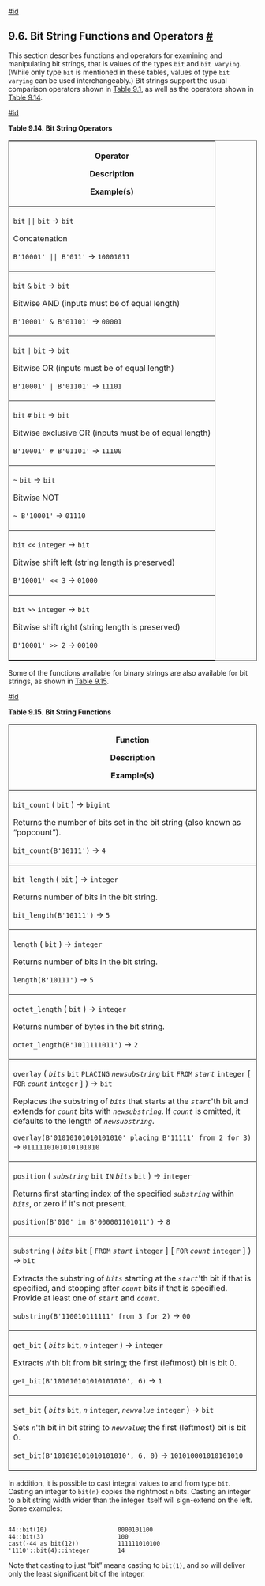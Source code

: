 [#id](#FUNCTIONS-BITSTRING)

## 9.6. Bit String Functions and Operators [#](#FUNCTIONS-BITSTRING)

This section describes functions and operators for examining and manipulating bit strings, that is values of the types `bit` and `bit varying`. (While only type `bit` is mentioned in these tables, values of type `bit varying` can be used interchangeably.) Bit strings support the usual comparison operators shown in [Table 9.1](functions-comparison#FUNCTIONS-COMPARISON-OP-TABLE), as well as the operators shown in [Table 9.14](functions-bitstring#FUNCTIONS-BIT-STRING-OP-TABLE).

[#id](#FUNCTIONS-BIT-STRING-OP-TABLE)

**Table 9.14. Bit String Operators**

<table class="table" summary="Bit String Operators" border="1">
  <colgroup>
    <col />
  </colgroup>
  <thead>
    <tr>
      <th class="func_table_entry">
        <p class="func_signature">Operator</p>
        <p>Description</p>
        <p>Example(s)</p>
      </th>
    </tr>
  </thead>
  <tbody>
    <tr>
      <td class="func_table_entry">
        <p class="func_signature">
          <code class="type">bit</code> <code class="literal">||</code>
          <code class="type">bit</code> → <code class="returnvalue">bit</code>
        </p>
        <p>Concatenation</p>
        <p>
          <code class="literal">B'10001' || B'011'</code>
          → <code class="returnvalue">10001011</code>
        </p>
      </td>
    </tr>
    <tr>
      <td class="func_table_entry">
        <p class="func_signature">
          <code class="type">bit</code> <code class="literal">&amp;</code>
          <code class="type">bit</code> → <code class="returnvalue">bit</code>
        </p>
        <p>Bitwise AND (inputs must be of equal length)</p>
        <p>
          <code class="literal">B'10001' &amp; B'01101'</code>
          → <code class="returnvalue">00001</code>
        </p>
      </td>
    </tr>
    <tr>
      <td class="func_table_entry">
        <p class="func_signature">
          <code class="type">bit</code> <code class="literal">|</code>
          <code class="type">bit</code> → <code class="returnvalue">bit</code>
        </p>
        <p>Bitwise OR (inputs must be of equal length)</p>
        <p>
          <code class="literal">B'10001' | B'01101'</code>
          → <code class="returnvalue">11101</code>
        </p>
      </td>
    </tr>
    <tr>
      <td class="func_table_entry">
        <p class="func_signature">
          <code class="type">bit</code> <code class="literal">#</code>
          <code class="type">bit</code> → <code class="returnvalue">bit</code>
        </p>
        <p>Bitwise exclusive OR (inputs must be of equal length)</p>
        <p>
          <code class="literal">B'10001' # B'01101'</code>
          → <code class="returnvalue">11100</code>
        </p>
      </td>
    </tr>
    <tr>
      <td class="func_table_entry">
        <p class="func_signature">
          <code class="literal">~</code> <code class="type">bit</code> →
          <code class="returnvalue">bit</code>
        </p>
        <p>Bitwise NOT</p>
        <p>
          <code class="literal">~ B'10001'</code>
          → <code class="returnvalue">01110</code>
        </p>
      </td>
    </tr>
    <tr>
      <td class="func_table_entry">
        <p class="func_signature">
          <code class="type">bit</code> <code class="literal">&lt;&lt;</code>
          <code class="type">integer</code> → <code class="returnvalue">bit</code>
        </p>
        <p>Bitwise shift left (string length is preserved)</p>
        <p>
          <code class="literal">B'10001' &lt;&lt; 3</code>
          → <code class="returnvalue">01000</code>
        </p>
      </td>
    </tr>
    <tr>
      <td class="func_table_entry">
        <p class="func_signature">
          <code class="type">bit</code> <code class="literal">&gt;&gt;</code>
          <code class="type">integer</code> → <code class="returnvalue">bit</code>
        </p>
        <p>Bitwise shift right (string length is preserved)</p>
        <p>
          <code class="literal">B'10001' &gt;&gt; 2</code>
          → <code class="returnvalue">00100</code>
        </p>
      </td>
    </tr>
  </tbody>
</table>

Some of the functions available for binary strings are also available for bit strings, as shown in [Table 9.15](functions-bitstring#FUNCTIONS-BIT-STRING-TABLE).

[#id](#FUNCTIONS-BIT-STRING-TABLE)

**Table 9.15. Bit String Functions**

<table class="table" summary="Bit String Functions" border="1">
  <colgroup>
    <col />
  </colgroup>
  <thead>
    <tr>
      <th class="func_table_entry">
        <p class="func_signature">Function</p>
        <p>Description</p>
        <p>Example(s)</p>
      </th>
    </tr>
  </thead>
  <tbody>
    <tr>
      <td class="func_table_entry">
        <p class="func_signature">
          <a id="id-1.5.8.12.6.2.2.1.1.1.1" class="indexterm"></a>
          <code class="function">bit_count</code> ( <code class="type">bit</code> ) →
          <code class="returnvalue">bigint</code>
        </p>
        <p>
          Returns the number of bits set in the bit string (also known as
          <span class="quote">“<span class="quote">popcount</span>”</span>).
        </p>
        <p>
          <code class="literal">bit_count(B'10111')</code>
          → <code class="returnvalue">4</code>
        </p>
      </td>
    </tr>
    <tr>
      <td class="func_table_entry">
        <p class="func_signature">
          <a id="id-1.5.8.12.6.2.2.2.1.1.1" class="indexterm"></a>
          <code class="function">bit_length</code> ( <code class="type">bit</code> ) →
          <code class="returnvalue">integer</code>
        </p>
        <p>Returns number of bits in the bit string.</p>
        <p>
          <code class="literal">bit_length(B'10111')</code>
          → <code class="returnvalue">5</code>
        </p>
      </td>
    </tr>
    <tr>
      <td class="func_table_entry">
        <p class="func_signature">
          <a id="id-1.5.8.12.6.2.2.3.1.1.1" class="indexterm"></a>
          <a id="id-1.5.8.12.6.2.2.3.1.1.2" class="indexterm"></a>
          <code class="function">length</code> ( <code class="type">bit</code> ) →
          <code class="returnvalue">integer</code>
        </p>
        <p>Returns number of bits in the bit string.</p>
        <p>
          <code class="literal">length(B'10111')</code>
          → <code class="returnvalue">5</code>
        </p>
      </td>
    </tr>
    <tr>
      <td class="func_table_entry">
        <p class="func_signature">
          <a id="id-1.5.8.12.6.2.2.4.1.1.1" class="indexterm"></a>
          <code class="function">octet_length</code> ( <code class="type">bit</code> ) →
          <code class="returnvalue">integer</code>
        </p>
        <p>Returns number of bytes in the bit string.</p>
        <p>
          <code class="literal">octet_length(B'1011111011')</code>
          → <code class="returnvalue">2</code>
        </p>
      </td>
    </tr>
    <tr>
      <td class="func_table_entry">
        <p class="func_signature">
          <a id="id-1.5.8.12.6.2.2.5.1.1.1" class="indexterm"></a>
          <code class="function">overlay</code> ( <em class="parameter"><code>bits</code></em>
          <code class="type">bit</code> <code class="literal">PLACING</code>
          <em class="parameter"><code>newsubstring</code></em> <code class="type">bit</code>
          <code class="literal">FROM</code> <em class="parameter"><code>start</code></em>
          <code class="type">integer</code> [<span class="optional">
            <code class="literal">FOR</code> <em class="parameter"><code>count</code></em>
            <code class="type">integer</code> </span>] ) → <code class="returnvalue">bit</code>
        </p>
        <p>
          Replaces the substring of <em class="parameter"><code>bits</code></em> that starts at the
          <em class="parameter"><code>start</code></em>'th bit and extends for <em class="parameter"><code>count</code></em> bits with
          <em class="parameter"><code>newsubstring</code></em>. If <em class="parameter"><code>count</code></em> is omitted, it defaults to the length
          of <em class="parameter"><code>newsubstring</code></em>.
        </p>
        <p>
          <code class="literal">overlay(B'01010101010101010' placing B'11111' from 2 for 3)</code>
          → <code class="returnvalue">0111110101010101010</code>
        </p>
      </td>
    </tr>
    <tr>
      <td class="func_table_entry">
        <p class="func_signature">
          <a id="id-1.5.8.12.6.2.2.6.1.1.1" class="indexterm"></a>
          <code class="function">position</code> (
          <em class="parameter"><code>substring</code></em> <code class="type">bit</code>
          <code class="literal">IN</code> <em class="parameter"><code>bits</code></em>
          <code class="type">bit</code> ) → <code class="returnvalue">integer</code>
        </p>
        <p>
          Returns first starting index of the specified
          <em class="parameter"><code>substring</code></em> within
          <em class="parameter"><code>bits</code></em>, or zero if it's not present.
        </p>
        <p>
          <code class="literal">position(B'010' in B'000001101011')</code>
          → <code class="returnvalue">8</code>
        </p>
      </td>
    </tr>
    <tr>
      <td class="func_table_entry">
        <p class="func_signature">
          <a id="id-1.5.8.12.6.2.2.7.1.1.1" class="indexterm"></a>
          <code class="function">substring</code> ( <em class="parameter"><code>bits</code></em>
          <code class="type">bit</code> [<span class="optional">
            <code class="literal">FROM</code> <em class="parameter"><code>start</code></em>
            <code class="type">integer</code> </span>] [<span class="optional">
            <code class="literal">FOR</code> <em class="parameter"><code>count</code></em>
            <code class="type">integer</code> </span>] ) → <code class="returnvalue">bit</code>
        </p>
        <p>
          Extracts the substring of <em class="parameter"><code>bits</code></em> starting at the
          <em class="parameter"><code>start</code></em>'th bit if that is specified, and stopping after
          <em class="parameter"><code>count</code></em> bits if that is specified. Provide at least
          one of <em class="parameter"><code>start</code></em> and
          <em class="parameter"><code>count</code></em>.
        </p>
        <p>
          <code class="literal">substring(B'110010111111' from 3 for 2)</code>
          → <code class="returnvalue">00</code>
        </p>
      </td>
    </tr>
    <tr>
      <td class="func_table_entry">
        <p class="func_signature">
          <a id="id-1.5.8.12.6.2.2.8.1.1.1" class="indexterm"></a>
          <code class="function">get_bit</code> ( <em class="parameter"><code>bits</code></em>
          <code class="type">bit</code>, <em class="parameter"><code>n</code></em>
          <code class="type">integer</code> ) → <code class="returnvalue">integer</code>
        </p>
        <p>
          Extracts <em class="parameter"><code>n</code></em>'th bit from bit string; the first (leftmost) bit is bit 0.
        </p>
        <p>
          <code class="literal">get_bit(B'101010101010101010', 6)</code>
          → <code class="returnvalue">1</code>
        </p>
      </td>
    </tr>
    <tr>
      <td class="func_table_entry">
        <p class="func_signature">
          <a id="id-1.5.8.12.6.2.2.9.1.1.1" class="indexterm"></a>
          <code class="function">set_bit</code> ( <em class="parameter"><code>bits</code></em>
          <code class="type">bit</code>, <em class="parameter"><code>n</code></em>
          <code class="type">integer</code>, <em class="parameter"><code>newvalue</code></em>
          <code class="type">integer</code> ) → <code class="returnvalue">bit</code>
        </p>
        <p>
          Sets <em class="parameter"><code>n</code></em>'th bit in bit string to <em class="parameter"><code>newvalue</code></em>; the first (leftmost) bit is bit 0.
        </p>
        <p>
          <code class="literal">set_bit(B'101010101010101010', 6, 0)</code>
          → <code class="returnvalue">101010001010101010</code>
        </p>
      </td>
    </tr>
  </tbody>
</table>

In addition, it is possible to cast integral values to and from type `bit`. Casting an integer to `bit(n)` copies the rightmost `n` bits. Casting an integer to a bit string width wider than the integer itself will sign-extend on the left. Some examples:

```

44::bit(10)                    0000101100
44::bit(3)                     100
cast(-44 as bit(12))           111111010100
'1110'::bit(4)::integer        14
```

Note that casting to just “bit” means casting to `bit(1)`, and so will deliver only the least significant bit of the integer.
